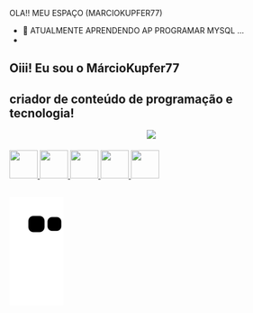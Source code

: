 OLA!! MEU ESPAÇO (MARCIOKUPFER77)

- 🔭 ATUALMENTE APRENDENDO AP PROGRAMAR MYSQL ...
-

## Oiii! Eu sou o MárcioKupfer77
##  criador de conteúdo de programação e tecnologia!
<div align="center">
  <a href="https://github.com/marciokupfer77">
  <img height="180em" src="https://github-readme-stats.vercel.app/api?username=MARCIOKUPFER77&show_icons=true&theme=dark&include_all_commits=true&count_private=true"/>
  
</div>
<div style="display: inline_block"><br>
  <img height="50" width="50"  src="https://cdn.jsdelivr.net/gh/devicons/devicon/icons/java/java-original.svg" />
  <img height="50" width="50"  src="https://cdn.jsdelivr.net/gh/devicons/devicon/icons/mysql/mysql-original.svg" />
  <img height="50" width="50"  src="https://cdn.jsdelivr.net/gh/devicons/devicon/icons/photoshop/photoshop-plain.svg" />
  <img height="50" width="50" src="https://cdn.jsdelivr.net/gh/devicons/devicon/icons/html5/html5-original.svg" />                                                                   <img height="50" width="50" src="https://cdn.jsdelivr.net/gh/devicons/devicon/icons/python/python-original.svg" />                                         
  
</div>
  
  ## 
 
<div> 
  
  ![Snake animation](https://github.com/rafaballerini/rafaballerini/blob/output/github-contribution-grid-snake.svg)
 
</div>
